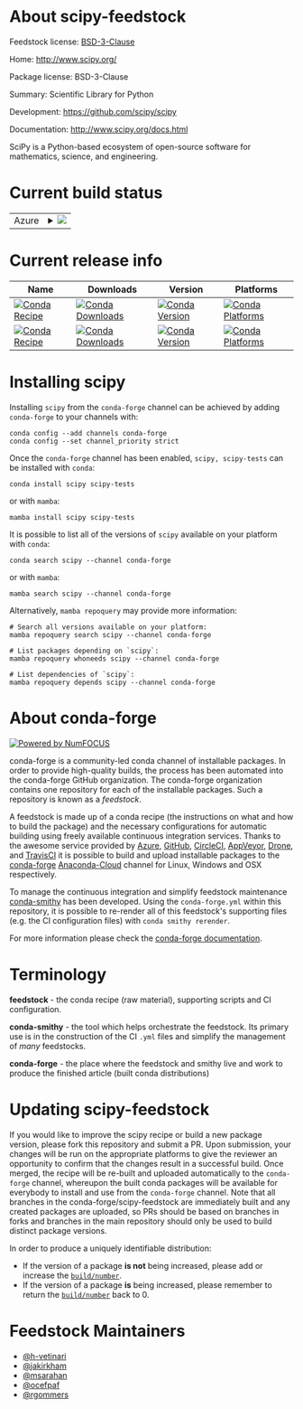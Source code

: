 About scipy-feedstock
=====================

Feedstock license: [BSD-3-Clause](https://github.com/conda-forge/scipy-feedstock/blob/main/LICENSE.txt)

Home: http://www.scipy.org/

Package license: BSD-3-Clause

Summary: Scientific Library for Python

Development: https://github.com/scipy/scipy

Documentation: http://www.scipy.org/docs.html

SciPy is a Python-based ecosystem of open-source software for mathematics,
science, and engineering.


Current build status
====================


<table>
    
  <tr>
    <td>Azure</td>
    <td>
      <details>
        <summary>
          <a href="https://dev.azure.com/conda-forge/feedstock-builds/_build/latest?definitionId=1887&branchName=main">
            <img src="https://dev.azure.com/conda-forge/feedstock-builds/_apis/build/status/scipy-feedstock?branchName=main">
          </a>
        </summary>
        <table>
          <thead><tr><th>Variant</th><th>Status</th></tr></thead>
          <tbody><tr>
              <td>linux_64_numpy1.21python3.10.____cpythonpython_implcpython</td>
              <td>
                <a href="https://dev.azure.com/conda-forge/feedstock-builds/_build/latest?definitionId=1887&branchName=main">
                  <img src="https://dev.azure.com/conda-forge/feedstock-builds/_apis/build/status/scipy-feedstock?branchName=main&jobName=linux&configuration=linux%20linux_64_numpy1.21python3.10.____cpythonpython_implcpython" alt="variant">
                </a>
              </td>
            </tr><tr>
              <td>linux_64_numpy1.21python3.8.____73_pypypython_implpypy</td>
              <td>
                <a href="https://dev.azure.com/conda-forge/feedstock-builds/_build/latest?definitionId=1887&branchName=main">
                  <img src="https://dev.azure.com/conda-forge/feedstock-builds/_apis/build/status/scipy-feedstock?branchName=main&jobName=linux&configuration=linux%20linux_64_numpy1.21python3.8.____73_pypypython_implpypy" alt="variant">
                </a>
              </td>
            </tr><tr>
              <td>linux_64_numpy1.21python3.8.____cpythonpython_implcpython</td>
              <td>
                <a href="https://dev.azure.com/conda-forge/feedstock-builds/_build/latest?definitionId=1887&branchName=main">
                  <img src="https://dev.azure.com/conda-forge/feedstock-builds/_apis/build/status/scipy-feedstock?branchName=main&jobName=linux&configuration=linux%20linux_64_numpy1.21python3.8.____cpythonpython_implcpython" alt="variant">
                </a>
              </td>
            </tr><tr>
              <td>linux_64_numpy1.21python3.9.____73_pypypython_implpypy</td>
              <td>
                <a href="https://dev.azure.com/conda-forge/feedstock-builds/_build/latest?definitionId=1887&branchName=main">
                  <img src="https://dev.azure.com/conda-forge/feedstock-builds/_apis/build/status/scipy-feedstock?branchName=main&jobName=linux&configuration=linux%20linux_64_numpy1.21python3.9.____73_pypypython_implpypy" alt="variant">
                </a>
              </td>
            </tr><tr>
              <td>linux_64_numpy1.21python3.9.____cpythonpython_implcpython</td>
              <td>
                <a href="https://dev.azure.com/conda-forge/feedstock-builds/_build/latest?definitionId=1887&branchName=main">
                  <img src="https://dev.azure.com/conda-forge/feedstock-builds/_apis/build/status/scipy-feedstock?branchName=main&jobName=linux&configuration=linux%20linux_64_numpy1.21python3.9.____cpythonpython_implcpython" alt="variant">
                </a>
              </td>
            </tr><tr>
              <td>linux_64_numpy1.23python3.11.____cpythonpython_implcpython</td>
              <td>
                <a href="https://dev.azure.com/conda-forge/feedstock-builds/_build/latest?definitionId=1887&branchName=main">
                  <img src="https://dev.azure.com/conda-forge/feedstock-builds/_apis/build/status/scipy-feedstock?branchName=main&jobName=linux&configuration=linux%20linux_64_numpy1.23python3.11.____cpythonpython_implcpython" alt="variant">
                </a>
              </td>
            </tr><tr>
              <td>linux_aarch64_numpy1.21python3.10.____cpythonpython_implcpython</td>
              <td>
                <a href="https://dev.azure.com/conda-forge/feedstock-builds/_build/latest?definitionId=1887&branchName=main">
                  <img src="https://dev.azure.com/conda-forge/feedstock-builds/_apis/build/status/scipy-feedstock?branchName=main&jobName=linux&configuration=linux%20linux_aarch64_numpy1.21python3.10.____cpythonpython_implcpython" alt="variant">
                </a>
              </td>
            </tr><tr>
              <td>linux_aarch64_numpy1.21python3.8.____73_pypypython_implpypy</td>
              <td>
                <a href="https://dev.azure.com/conda-forge/feedstock-builds/_build/latest?definitionId=1887&branchName=main">
                  <img src="https://dev.azure.com/conda-forge/feedstock-builds/_apis/build/status/scipy-feedstock?branchName=main&jobName=linux&configuration=linux%20linux_aarch64_numpy1.21python3.8.____73_pypypython_implpypy" alt="variant">
                </a>
              </td>
            </tr><tr>
              <td>linux_aarch64_numpy1.21python3.8.____cpythonpython_implcpython</td>
              <td>
                <a href="https://dev.azure.com/conda-forge/feedstock-builds/_build/latest?definitionId=1887&branchName=main">
                  <img src="https://dev.azure.com/conda-forge/feedstock-builds/_apis/build/status/scipy-feedstock?branchName=main&jobName=linux&configuration=linux%20linux_aarch64_numpy1.21python3.8.____cpythonpython_implcpython" alt="variant">
                </a>
              </td>
            </tr><tr>
              <td>linux_aarch64_numpy1.21python3.9.____73_pypypython_implpypy</td>
              <td>
                <a href="https://dev.azure.com/conda-forge/feedstock-builds/_build/latest?definitionId=1887&branchName=main">
                  <img src="https://dev.azure.com/conda-forge/feedstock-builds/_apis/build/status/scipy-feedstock?branchName=main&jobName=linux&configuration=linux%20linux_aarch64_numpy1.21python3.9.____73_pypypython_implpypy" alt="variant">
                </a>
              </td>
            </tr><tr>
              <td>linux_aarch64_numpy1.21python3.9.____cpythonpython_implcpython</td>
              <td>
                <a href="https://dev.azure.com/conda-forge/feedstock-builds/_build/latest?definitionId=1887&branchName=main">
                  <img src="https://dev.azure.com/conda-forge/feedstock-builds/_apis/build/status/scipy-feedstock?branchName=main&jobName=linux&configuration=linux%20linux_aarch64_numpy1.21python3.9.____cpythonpython_implcpython" alt="variant">
                </a>
              </td>
            </tr><tr>
              <td>linux_aarch64_numpy1.23python3.11.____cpythonpython_implcpython</td>
              <td>
                <a href="https://dev.azure.com/conda-forge/feedstock-builds/_build/latest?definitionId=1887&branchName=main">
                  <img src="https://dev.azure.com/conda-forge/feedstock-builds/_apis/build/status/scipy-feedstock?branchName=main&jobName=linux&configuration=linux%20linux_aarch64_numpy1.23python3.11.____cpythonpython_implcpython" alt="variant">
                </a>
              </td>
            </tr><tr>
              <td>linux_ppc64le_numpy1.21python3.10.____cpythonpython_implcpython</td>
              <td>
                <a href="https://dev.azure.com/conda-forge/feedstock-builds/_build/latest?definitionId=1887&branchName=main">
                  <img src="https://dev.azure.com/conda-forge/feedstock-builds/_apis/build/status/scipy-feedstock?branchName=main&jobName=linux&configuration=linux%20linux_ppc64le_numpy1.21python3.10.____cpythonpython_implcpython" alt="variant">
                </a>
              </td>
            </tr><tr>
              <td>linux_ppc64le_numpy1.21python3.8.____73_pypypython_implpypy</td>
              <td>
                <a href="https://dev.azure.com/conda-forge/feedstock-builds/_build/latest?definitionId=1887&branchName=main">
                  <img src="https://dev.azure.com/conda-forge/feedstock-builds/_apis/build/status/scipy-feedstock?branchName=main&jobName=linux&configuration=linux%20linux_ppc64le_numpy1.21python3.8.____73_pypypython_implpypy" alt="variant">
                </a>
              </td>
            </tr><tr>
              <td>linux_ppc64le_numpy1.21python3.8.____cpythonpython_implcpython</td>
              <td>
                <a href="https://dev.azure.com/conda-forge/feedstock-builds/_build/latest?definitionId=1887&branchName=main">
                  <img src="https://dev.azure.com/conda-forge/feedstock-builds/_apis/build/status/scipy-feedstock?branchName=main&jobName=linux&configuration=linux%20linux_ppc64le_numpy1.21python3.8.____cpythonpython_implcpython" alt="variant">
                </a>
              </td>
            </tr><tr>
              <td>linux_ppc64le_numpy1.21python3.9.____73_pypypython_implpypy</td>
              <td>
                <a href="https://dev.azure.com/conda-forge/feedstock-builds/_build/latest?definitionId=1887&branchName=main">
                  <img src="https://dev.azure.com/conda-forge/feedstock-builds/_apis/build/status/scipy-feedstock?branchName=main&jobName=linux&configuration=linux%20linux_ppc64le_numpy1.21python3.9.____73_pypypython_implpypy" alt="variant">
                </a>
              </td>
            </tr><tr>
              <td>linux_ppc64le_numpy1.21python3.9.____cpythonpython_implcpython</td>
              <td>
                <a href="https://dev.azure.com/conda-forge/feedstock-builds/_build/latest?definitionId=1887&branchName=main">
                  <img src="https://dev.azure.com/conda-forge/feedstock-builds/_apis/build/status/scipy-feedstock?branchName=main&jobName=linux&configuration=linux%20linux_ppc64le_numpy1.21python3.9.____cpythonpython_implcpython" alt="variant">
                </a>
              </td>
            </tr><tr>
              <td>linux_ppc64le_numpy1.23python3.11.____cpythonpython_implcpython</td>
              <td>
                <a href="https://dev.azure.com/conda-forge/feedstock-builds/_build/latest?definitionId=1887&branchName=main">
                  <img src="https://dev.azure.com/conda-forge/feedstock-builds/_apis/build/status/scipy-feedstock?branchName=main&jobName=linux&configuration=linux%20linux_ppc64le_numpy1.23python3.11.____cpythonpython_implcpython" alt="variant">
                </a>
              </td>
            </tr><tr>
              <td>osx_64_numpy1.21python3.10.____cpythonpython_implcpython</td>
              <td>
                <a href="https://dev.azure.com/conda-forge/feedstock-builds/_build/latest?definitionId=1887&branchName=main">
                  <img src="https://dev.azure.com/conda-forge/feedstock-builds/_apis/build/status/scipy-feedstock?branchName=main&jobName=osx&configuration=osx%20osx_64_numpy1.21python3.10.____cpythonpython_implcpython" alt="variant">
                </a>
              </td>
            </tr><tr>
              <td>osx_64_numpy1.21python3.8.____73_pypypython_implpypy</td>
              <td>
                <a href="https://dev.azure.com/conda-forge/feedstock-builds/_build/latest?definitionId=1887&branchName=main">
                  <img src="https://dev.azure.com/conda-forge/feedstock-builds/_apis/build/status/scipy-feedstock?branchName=main&jobName=osx&configuration=osx%20osx_64_numpy1.21python3.8.____73_pypypython_implpypy" alt="variant">
                </a>
              </td>
            </tr><tr>
              <td>osx_64_numpy1.21python3.8.____cpythonpython_implcpython</td>
              <td>
                <a href="https://dev.azure.com/conda-forge/feedstock-builds/_build/latest?definitionId=1887&branchName=main">
                  <img src="https://dev.azure.com/conda-forge/feedstock-builds/_apis/build/status/scipy-feedstock?branchName=main&jobName=osx&configuration=osx%20osx_64_numpy1.21python3.8.____cpythonpython_implcpython" alt="variant">
                </a>
              </td>
            </tr><tr>
              <td>osx_64_numpy1.21python3.9.____73_pypypython_implpypy</td>
              <td>
                <a href="https://dev.azure.com/conda-forge/feedstock-builds/_build/latest?definitionId=1887&branchName=main">
                  <img src="https://dev.azure.com/conda-forge/feedstock-builds/_apis/build/status/scipy-feedstock?branchName=main&jobName=osx&configuration=osx%20osx_64_numpy1.21python3.9.____73_pypypython_implpypy" alt="variant">
                </a>
              </td>
            </tr><tr>
              <td>osx_64_numpy1.21python3.9.____cpythonpython_implcpython</td>
              <td>
                <a href="https://dev.azure.com/conda-forge/feedstock-builds/_build/latest?definitionId=1887&branchName=main">
                  <img src="https://dev.azure.com/conda-forge/feedstock-builds/_apis/build/status/scipy-feedstock?branchName=main&jobName=osx&configuration=osx%20osx_64_numpy1.21python3.9.____cpythonpython_implcpython" alt="variant">
                </a>
              </td>
            </tr><tr>
              <td>osx_64_numpy1.23python3.11.____cpythonpython_implcpython</td>
              <td>
                <a href="https://dev.azure.com/conda-forge/feedstock-builds/_build/latest?definitionId=1887&branchName=main">
                  <img src="https://dev.azure.com/conda-forge/feedstock-builds/_apis/build/status/scipy-feedstock?branchName=main&jobName=osx&configuration=osx%20osx_64_numpy1.23python3.11.____cpythonpython_implcpython" alt="variant">
                </a>
              </td>
            </tr><tr>
              <td>osx_arm64_numpy1.21python3.10.____cpython</td>
              <td>
                <a href="https://dev.azure.com/conda-forge/feedstock-builds/_build/latest?definitionId=1887&branchName=main">
                  <img src="https://dev.azure.com/conda-forge/feedstock-builds/_apis/build/status/scipy-feedstock?branchName=main&jobName=osx&configuration=osx%20osx_arm64_numpy1.21python3.10.____cpython" alt="variant">
                </a>
              </td>
            </tr><tr>
              <td>osx_arm64_numpy1.21python3.8.____cpython</td>
              <td>
                <a href="https://dev.azure.com/conda-forge/feedstock-builds/_build/latest?definitionId=1887&branchName=main">
                  <img src="https://dev.azure.com/conda-forge/feedstock-builds/_apis/build/status/scipy-feedstock?branchName=main&jobName=osx&configuration=osx%20osx_arm64_numpy1.21python3.8.____cpython" alt="variant">
                </a>
              </td>
            </tr><tr>
              <td>osx_arm64_numpy1.21python3.9.____cpython</td>
              <td>
                <a href="https://dev.azure.com/conda-forge/feedstock-builds/_build/latest?definitionId=1887&branchName=main">
                  <img src="https://dev.azure.com/conda-forge/feedstock-builds/_apis/build/status/scipy-feedstock?branchName=main&jobName=osx&configuration=osx%20osx_arm64_numpy1.21python3.9.____cpython" alt="variant">
                </a>
              </td>
            </tr><tr>
              <td>osx_arm64_numpy1.23python3.11.____cpython</td>
              <td>
                <a href="https://dev.azure.com/conda-forge/feedstock-builds/_build/latest?definitionId=1887&branchName=main">
                  <img src="https://dev.azure.com/conda-forge/feedstock-builds/_apis/build/status/scipy-feedstock?branchName=main&jobName=osx&configuration=osx%20osx_arm64_numpy1.23python3.11.____cpython" alt="variant">
                </a>
              </td>
            </tr><tr>
              <td>win_64_numpy1.21python3.10.____cpythonpython_implcpython</td>
              <td>
                <a href="https://dev.azure.com/conda-forge/feedstock-builds/_build/latest?definitionId=1887&branchName=main">
                  <img src="https://dev.azure.com/conda-forge/feedstock-builds/_apis/build/status/scipy-feedstock?branchName=main&jobName=win&configuration=win%20win_64_numpy1.21python3.10.____cpythonpython_implcpython" alt="variant">
                </a>
              </td>
            </tr><tr>
              <td>win_64_numpy1.21python3.8.____73_pypypython_implpypy</td>
              <td>
                <a href="https://dev.azure.com/conda-forge/feedstock-builds/_build/latest?definitionId=1887&branchName=main">
                  <img src="https://dev.azure.com/conda-forge/feedstock-builds/_apis/build/status/scipy-feedstock?branchName=main&jobName=win&configuration=win%20win_64_numpy1.21python3.8.____73_pypypython_implpypy" alt="variant">
                </a>
              </td>
            </tr><tr>
              <td>win_64_numpy1.21python3.8.____cpythonpython_implcpython</td>
              <td>
                <a href="https://dev.azure.com/conda-forge/feedstock-builds/_build/latest?definitionId=1887&branchName=main">
                  <img src="https://dev.azure.com/conda-forge/feedstock-builds/_apis/build/status/scipy-feedstock?branchName=main&jobName=win&configuration=win%20win_64_numpy1.21python3.8.____cpythonpython_implcpython" alt="variant">
                </a>
              </td>
            </tr><tr>
              <td>win_64_numpy1.21python3.9.____73_pypypython_implpypy</td>
              <td>
                <a href="https://dev.azure.com/conda-forge/feedstock-builds/_build/latest?definitionId=1887&branchName=main">
                  <img src="https://dev.azure.com/conda-forge/feedstock-builds/_apis/build/status/scipy-feedstock?branchName=main&jobName=win&configuration=win%20win_64_numpy1.21python3.9.____73_pypypython_implpypy" alt="variant">
                </a>
              </td>
            </tr><tr>
              <td>win_64_numpy1.21python3.9.____cpythonpython_implcpython</td>
              <td>
                <a href="https://dev.azure.com/conda-forge/feedstock-builds/_build/latest?definitionId=1887&branchName=main">
                  <img src="https://dev.azure.com/conda-forge/feedstock-builds/_apis/build/status/scipy-feedstock?branchName=main&jobName=win&configuration=win%20win_64_numpy1.21python3.9.____cpythonpython_implcpython" alt="variant">
                </a>
              </td>
            </tr><tr>
              <td>win_64_numpy1.23python3.11.____cpythonpython_implcpython</td>
              <td>
                <a href="https://dev.azure.com/conda-forge/feedstock-builds/_build/latest?definitionId=1887&branchName=main">
                  <img src="https://dev.azure.com/conda-forge/feedstock-builds/_apis/build/status/scipy-feedstock?branchName=main&jobName=win&configuration=win%20win_64_numpy1.23python3.11.____cpythonpython_implcpython" alt="variant">
                </a>
              </td>
            </tr>
          </tbody>
        </table>
      </details>
    </td>
  </tr>
</table>

Current release info
====================

| Name | Downloads | Version | Platforms |
| --- | --- | --- | --- |
| [![Conda Recipe](https://img.shields.io/badge/recipe-scipy-green.svg)](https://anaconda.org/conda-forge/scipy) | [![Conda Downloads](https://img.shields.io/conda/dn/conda-forge/scipy.svg)](https://anaconda.org/conda-forge/scipy) | [![Conda Version](https://img.shields.io/conda/vn/conda-forge/scipy.svg)](https://anaconda.org/conda-forge/scipy) | [![Conda Platforms](https://img.shields.io/conda/pn/conda-forge/scipy.svg)](https://anaconda.org/conda-forge/scipy) |
| [![Conda Recipe](https://img.shields.io/badge/recipe-scipy--tests-green.svg)](https://anaconda.org/conda-forge/scipy-tests) | [![Conda Downloads](https://img.shields.io/conda/dn/conda-forge/scipy-tests.svg)](https://anaconda.org/conda-forge/scipy-tests) | [![Conda Version](https://img.shields.io/conda/vn/conda-forge/scipy-tests.svg)](https://anaconda.org/conda-forge/scipy-tests) | [![Conda Platforms](https://img.shields.io/conda/pn/conda-forge/scipy-tests.svg)](https://anaconda.org/conda-forge/scipy-tests) |

Installing scipy
================

Installing `scipy` from the `conda-forge` channel can be achieved by adding `conda-forge` to your channels with:

```
conda config --add channels conda-forge
conda config --set channel_priority strict
```

Once the `conda-forge` channel has been enabled, `scipy, scipy-tests` can be installed with `conda`:

```
conda install scipy scipy-tests
```

or with `mamba`:

```
mamba install scipy scipy-tests
```

It is possible to list all of the versions of `scipy` available on your platform with `conda`:

```
conda search scipy --channel conda-forge
```

or with `mamba`:

```
mamba search scipy --channel conda-forge
```

Alternatively, `mamba repoquery` may provide more information:

```
# Search all versions available on your platform:
mamba repoquery search scipy --channel conda-forge

# List packages depending on `scipy`:
mamba repoquery whoneeds scipy --channel conda-forge

# List dependencies of `scipy`:
mamba repoquery depends scipy --channel conda-forge
```


About conda-forge
=================

[![Powered by
NumFOCUS](https://img.shields.io/badge/powered%20by-NumFOCUS-orange.svg?style=flat&colorA=E1523D&colorB=007D8A)](https://numfocus.org)

conda-forge is a community-led conda channel of installable packages.
In order to provide high-quality builds, the process has been automated into the
conda-forge GitHub organization. The conda-forge organization contains one repository
for each of the installable packages. Such a repository is known as a *feedstock*.

A feedstock is made up of a conda recipe (the instructions on what and how to build
the package) and the necessary configurations for automatic building using freely
available continuous integration services. Thanks to the awesome service provided by
[Azure](https://azure.microsoft.com/en-us/services/devops/), [GitHub](https://github.com/),
[CircleCI](https://circleci.com/), [AppVeyor](https://www.appveyor.com/),
[Drone](https://cloud.drone.io/welcome), and [TravisCI](https://travis-ci.com/)
it is possible to build and upload installable packages to the
[conda-forge](https://anaconda.org/conda-forge) [Anaconda-Cloud](https://anaconda.org/)
channel for Linux, Windows and OSX respectively.

To manage the continuous integration and simplify feedstock maintenance
[conda-smithy](https://github.com/conda-forge/conda-smithy) has been developed.
Using the ``conda-forge.yml`` within this repository, it is possible to re-render all of
this feedstock's supporting files (e.g. the CI configuration files) with ``conda smithy rerender``.

For more information please check the [conda-forge documentation](https://conda-forge.org/docs/).

Terminology
===========

**feedstock** - the conda recipe (raw material), supporting scripts and CI configuration.

**conda-smithy** - the tool which helps orchestrate the feedstock.
                   Its primary use is in the construction of the CI ``.yml`` files
                   and simplify the management of *many* feedstocks.

**conda-forge** - the place where the feedstock and smithy live and work to
                  produce the finished article (built conda distributions)


Updating scipy-feedstock
========================

If you would like to improve the scipy recipe or build a new
package version, please fork this repository and submit a PR. Upon submission,
your changes will be run on the appropriate platforms to give the reviewer an
opportunity to confirm that the changes result in a successful build. Once
merged, the recipe will be re-built and uploaded automatically to the
`conda-forge` channel, whereupon the built conda packages will be available for
everybody to install and use from the `conda-forge` channel.
Note that all branches in the conda-forge/scipy-feedstock are
immediately built and any created packages are uploaded, so PRs should be based
on branches in forks and branches in the main repository should only be used to
build distinct package versions.

In order to produce a uniquely identifiable distribution:
 * If the version of a package **is not** being increased, please add or increase
   the [``build/number``](https://docs.conda.io/projects/conda-build/en/latest/resources/define-metadata.html#build-number-and-string).
 * If the version of a package **is** being increased, please remember to return
   the [``build/number``](https://docs.conda.io/projects/conda-build/en/latest/resources/define-metadata.html#build-number-and-string)
   back to 0.

Feedstock Maintainers
=====================

* [@h-vetinari](https://github.com/h-vetinari/)
* [@jakirkham](https://github.com/jakirkham/)
* [@msarahan](https://github.com/msarahan/)
* [@ocefpaf](https://github.com/ocefpaf/)
* [@rgommers](https://github.com/rgommers/)

